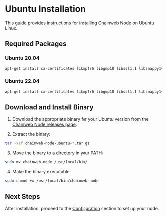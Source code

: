 # Ubuntu Installation

This guide provides instructions for installing Chainweb Node on Ubuntu Linux.

## Required Packages

### Ubuntu 20.04

```bash
apt-get install ca-certificates libmpfr6 libgmp10 libssl1.1 libsnappy1v5 zlib1g liblz4-1 libbz2-1.0 libgflags2.2 zstd
```

### Ubuntu 22.04

```bash
apt-get install ca-certificates libmpfr6 libgmp10 libssl1.1 libsnappy1v5 zlib1g liblz4-1 libbz2-1.0 libgflags2.2 zstd
```

## Download and Install Binary

1. Download the appropriate binary for your Ubuntu version from the [Chainweb Node releases page](https://github.com/kadena-io/chainweb-node/releases).

2. Extract the binary:

```bash
tar -xzf chainweb-node-ubuntu-*.tar.gz
```

3. Move the binary to a directory in your PATH:

```bash
sudo mv chainweb-node /usr/local/bin/
```

4. Make the binary executable:

```bash
sudo chmod +x /usr/local/bin/chainweb-node
```

## Next Steps

After installation, proceed to the [Configuration](../configuration/README.md) section to set up your node.
